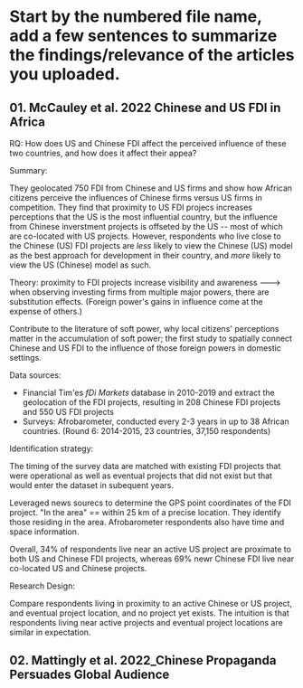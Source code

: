 # Start by the numbered file name, add a few sentences to summarize the findings/relevance of the articles you uploaded.

## 01. McCauley et al. 2022 Chinese and US FDI in Africa

RQ: How does US and Chinese FDI affect the perceived influence of these two countries, and how does it affect their appea?

Summary: 

They geolocated 750 FDI from Chinese and US firms and show how African citizens perceive the influences of Chinese firms versus US firms in competition. They find that proximity to US FDI projecs increases perceptions that the US is the most influential country, but the influence from Chinese inverstment projects is offseted by the US -- most of which are co-located with US projects. However, respondents who live close to the Chinese (US) FDI projects are *less* likely to view the Chinese (US) model as the best approach for development in their country, and *more* likely to view the US (Chinese) model as such.

Theory: proximity to FDI projects increase visibility and awareness ---> when observing investing firms from multiple major powers, there are substitution effects. (Foreign power's gains in influence come at the expense of others.)

Contribute to the literature of soft power, why local citizens' perceptions matter in the accumulation of soft power; the first study to spatially connect Chinese and US FDI to the influence of those foreign powers in domestic settings.

Data sources: 
- Financial Tim'es *fDi Markets* database in 2010-2019 and extract the geolocation of the FDI projects, resulting in 208 Chinese FDI projects and 550 US FDI projects
- Surveys: Afrobarometer, conducted every 2-3 years in up to 38 African countries. (Round 6: 2014-2015, 23 countries, 37,150 respondents)


Identification strategy: 

The timing of the survey data are matched with existing FDI projects that were operational as well as eventual projects that did not exist but that would enter the dataset in subequent years.

Leveraged news sourecs to determine the GPS point coordinates of the FDI project. "In the area" == within 25 km of a precise location. They identify those residing in the area. Afrobarometer respondents also have time and space information.

Overall, 34\% of respondents live near an active US project are proximate to both US and Chinese FDI projects, whereas 69\% newr Chinese FDI live near co-located US and Chinese projects.

Research Design:

Compare respondents living in proximity to an active Chinese or US project, and eventual project location, and no project yet exists. The intuition is that respondents living near active projects and eventual project locations are similar in expectation.


## 02. Mattingly et al. 2022_Chinese Propaganda Persuades Global Audience






